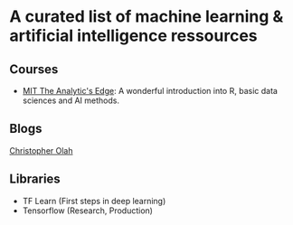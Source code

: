 # A curated list of machine learning & artificial intelligence ressources

## Courses
* [MIT The Analytic's Edge](https://www.edx.org/course/analytics-edge-mitx-15-071x-3): A wonderful introduction into R, basic data sciences and AI methods.


## Blogs
[Christopher Olah](http://colah.github.io/)


## Libraries
* TF Learn (First steps in deep learning)
* Tensorflow (Research, Production)
